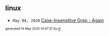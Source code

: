 ## linux


* <code>May 04, 2020</code> [Case-Insensitive Grep - Again](2020-05-04T11-44-37-case-insensitive-grep---again.md)

<sup><sub>generated 14 May 2020 14:47:37 by <a href='https://github.com/senorprogrammer/til'>til</a></sub></sup>

